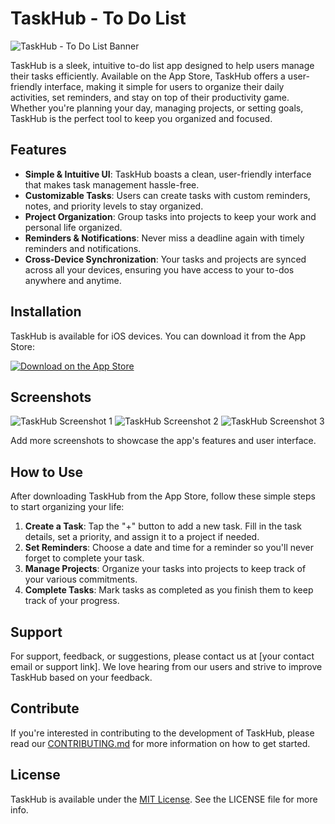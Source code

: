 # TaskHub - To Do List

![TaskHub - To Do List Banner](link-to-banner-image-if-available)

TaskHub is a sleek, intuitive to-do list app designed to help users manage their tasks efficiently. Available on the App Store, TaskHub offers a user-friendly interface, making it simple for users to organize their daily activities, set reminders, and stay on top of their productivity game. Whether you're planning your day, managing projects, or setting goals, TaskHub is the perfect tool to keep you organized and focused.

## Features

- **Simple & Intuitive UI**: TaskHub boasts a clean, user-friendly interface that makes task management hassle-free.
- **Customizable Tasks**: Users can create tasks with custom reminders, notes, and priority levels to stay organized.
- **Project Organization**: Group tasks into projects to keep your work and personal life organized.
- **Reminders & Notifications**: Never miss a deadline again with timely reminders and notifications.
- **Cross-Device Synchronization**: Your tasks and projects are synced across all your devices, ensuring you have access to your to-dos anywhere and anytime.

## Installation

TaskHub is available for iOS devices. You can download it from the App Store:

[![Download on the App Store](link-to-app-store-badge)](https://apps.apple.com/us/app/taskhub-to-do-list/id6449981854)

## Screenshots

![TaskHub Screenshot 1](link-to-screenshot)
![TaskHub Screenshot 2](link-to-screenshot)
![TaskHub Screenshot 3](link-to-screenshot)

Add more screenshots to showcase the app's features and user interface.

## How to Use

After downloading TaskHub from the App Store, follow these simple steps to start organizing your life:

1. **Create a Task**: Tap the "+" button to add a new task. Fill in the task details, set a priority, and assign it to a project if needed.
2. **Set Reminders**: Choose a date and time for a reminder so you'll never forget to complete your task.
3. **Manage Projects**: Organize your tasks into projects to keep track of your various commitments.
4. **Complete Tasks**: Mark tasks as completed as you finish them to keep track of your progress.

## Support

For support, feedback, or suggestions, please contact us at [your contact email or support link]. We love hearing from our users and strive to improve TaskHub based on your feedback.

## Contribute

If you're interested in contributing to the development of TaskHub, please read our [CONTRIBUTING.md](link-to-contributing-file) for more information on how to get started.

## License

TaskHub is available under the [MIT License](LICENSE). See the LICENSE file for more info.
